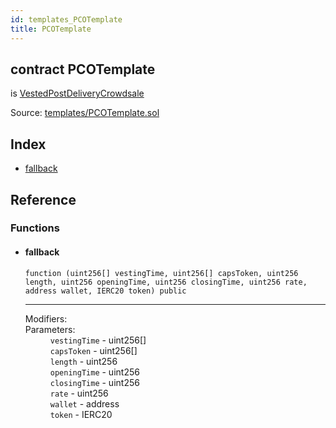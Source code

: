 ```yaml
---
id: templates_PCOTemplate
title: PCOTemplate
---
```


<div class="contract-doc"><div class="contract"><h2 class="contract-header"><span class="contract-kind">contract</span> PCOTemplate</h2><p class="base-contracts"><span>is</span> <a href="crowdsale_VestedPostDeliveryCrowdsale.html">VestedPostDeliveryCrowdsale</a></p><div class="source">Source: <a href="https://github.com/Cpollo/Ethereum/blob/v0.0.3/contracts/templates/PCOTemplate.sol" target="_blank">templates/PCOTemplate.sol</a></div></div><div class="index"><h2>Index</h2><ul><li><a href="templates_PCOTemplate.html#">fallback</a></li></ul></div><div class="reference"><h2>Reference</h2><div class="functions"><h3>Functions</h3><ul><li><div class="item function"><span id="fallback" class="anchor-marker"></span><h4 class="name">fallback</h4><div class="body"><code class="signature">function <strong></strong><span>(uint256[] vestingTime, uint256[] capsToken, uint256 length, uint256 openingTime, uint256 closingTime, uint256 rate, address wallet, IERC20 token) </span><span>public </span></code><hr/><dl><dt><span class="label-modifiers">Modifiers:</span></dt><dd></dd><dt><span class="label-parameters">Parameters:</span></dt><dd><div><code>vestingTime</code> - uint256[]</div><div><code>capsToken</code> - uint256[]</div><div><code>length</code> - uint256</div><div><code>openingTime</code> - uint256</div><div><code>closingTime</code> - uint256</div><div><code>rate</code> - uint256</div><div><code>wallet</code> - address</div><div><code>token</code> - IERC20</div></dd></dl></div></div></li></ul></div></div></div>
